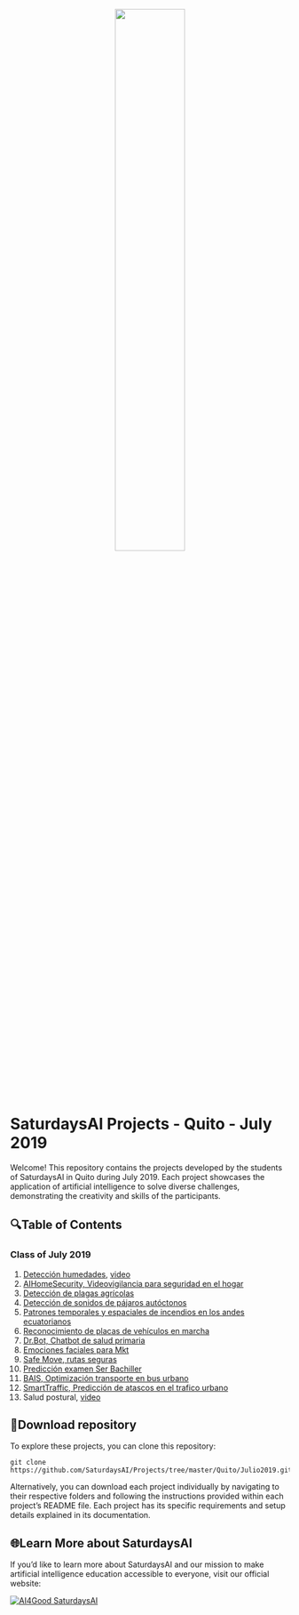 <p align="center"><img width="50%" src="https://saturdaysai.github.io/saturdaysai/images/logo.png" /></p>

# SaturdaysAI Projects - Quito - July 2019

Welcome! This repository contains the projects developed by the students of SaturdaysAI in Quito during July 2019. Each project showcases the application of artificial intelligence to solve diverse challenges, demonstrating the creativity and skills of the participants.

## 🔍Table of Contents

### Class of July 2019

1) [Detección humedades](https://github.com/SaturdaysAI/Projects/blob/master/Quito/Julio2019/DeteccionHumedad_PITCH.pdf), [video](https://youtu.be/IPhFYPx00y0)
2) [AIHomeSecurity, Videovigilancia para seguridad en el hogar](https://github.com/SaturdaysAI/Projects/blob/master/Quito/Julio2019/AiHomeSecurity_PITCH.pdf)
3) [Detección de plagas agrícolas](https://github.com/SaturdaysAI/Projects/blob/master/Quito/Julio2019/DeteccionPlagas_PITCH.pdf)
4) [Detección de sonidos de pájaros autóctonos](https://github.com/SaturdaysAI/Projects/blob/master/Quito/Julio2019/DeteccionSonidosPajaro_PITCH.pdf)
5) [Patrones temporales y espaciales de incendios en los andes ecuatorianos](https://github.com/SaturdaysAI/Projects/blob/master/Quito/Julio2019/Incendios_PITCH.pdf)
6) [Reconocimiento de placas de vehículos en marcha](https://github.com/SaturdaysAI/Projects/blob/master/Quito/Julio2019/Placas_PITCH.pdf)
7) [Dr.Bot, Chatbot de salud primaria](https://github.com/SaturdaysAI/Projects/blob/master/Quito/Julio2019/DrBOT_PITCH.pdf)
8) [Emociones faciales para Mkt](https://github.com/SaturdaysAI/Projects/blob/master/Quito/Julio2019/EmotionalMarketingResearch_PITCH.pdf)
9) [Safe Move, rutas seguras](https://github.com/SaturdaysAI/Projects/blob/master/Quito/Julio2019/SafeMove_Pitch.pdf)
10) [Predicción examen Ser Bachiller](https://github.com/SaturdaysAI/Projects/blob/master/Quito/Julio2019/SerBachillerAI_PITCH.pdf)
11) [BAIS, Optimización transporte en bus urbano](https://github.com/SaturdaysAI/Projects/blob/master/Quito/Julio2019/BAIS_PITCH.pdf)
12) [SmartTraffic, Predicción de atascos en el trafico urbano](https://github.com/SaturdaysAI/Projects/blob/master/Quito/Julio2019/SmartTraffifc_PITCH.pdf)
13) Salud postural, [video](https://youtu.be/ZhLwCFxsju4)

## 💾Download repository

To explore these projects, you can clone this repository:
```
git clone https://github.com/SaturdaysAI/Projects/tree/master/Quito/Julio2019.git
```
Alternatively, you can download each project individually by navigating to their respective folders and following the instructions provided within each project’s README file.
Each project has its specific requirements and setup details explained in its documentation.

## 🌐Learn More about SaturdaysAI

If you’d like to learn more about SaturdaysAI and our mission to make artificial intelligence education accessible to everyone, visit our official website:

[![AI4Good SaturdaysAI](https://img.shields.io/badge/AI4Good-SaturdaysAI-orange)](https://saturdays.ai/)
